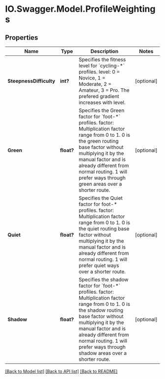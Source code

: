 # IO.Swagger.Model.ProfileWeightings
## Properties

Name | Type | Description | Notes
------------ | ------------- | ------------- | -------------
**SteepnessDifficulty** | **int?** | Specifies the fitness level for &#x60;cycling-*&#x60; profiles.   level: 0 &#x3D; Novice, 1 &#x3D; Moderate, 2 &#x3D; Amateur, 3 &#x3D; Pro. The prefered gradient increases with level. | [optional] 
**Green** | **float?** | Specifies the Green factor for &#x60;foot-*&#x60; profiles.  factor: Multiplication factor range from 0 to 1. 0 is the green routing base factor without multiplying it by the manual factor and is already different from normal routing. 1 will prefer ways through green areas over a shorter route. | [optional] 
**Quiet** | **float?** | Specifies the Quiet factor for foot-* profiles.  factor: Multiplication factor range from 0 to 1. 0 is the quiet routing base factor without multiplying it by the manual factor and is already different from normal routing. 1 will prefer quiet ways over a shorter route. | [optional] 
**Shadow** | **float?** | Specifies the shadow factor for &#x60;foot-*&#x60; profiles.  factor: Multiplication factor range from 0 to 1. 0 is the shadow routing base factor without multiplying it by the manual factor and is already different from normal routing. 1 will prefer ways through shadow areas over a shorter route. | [optional] 

[[Back to Model list]](../README.md#documentation-for-models) [[Back to API list]](../README.md#documentation-for-api-endpoints) [[Back to README]](../README.md)

